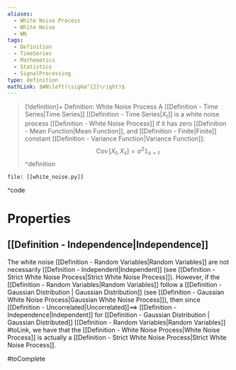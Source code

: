 ```yaml
---
aliases:
  - White Noise Process
  - White Noise
  - WN
tags:
  - Definition
  - TimeSeries
  - Mathematics
  - Statistics
  - SignalProcessing
type: definition
mathLink: $WN\left(\sigma^{2}\right)$
---
```

> [!definition]+ Definition: White Noise Process
> A [[Definition - Time Series|Time Series]] [[Definition - Time Series|$X_{t}$]] is a white noise process [[Definition - White Noise Process]] if it has zero [[Definition - Mean Function|Mean Function]], and [[Definition - Finite|Finite]] constant [[Definition - Variance Function|Variance Function]]:$$\operatorname*{Cov}\left[X_{t},X_{s}\right]=\sigma^{2}\mathbb{1}_{s=t}$$
^definition

```reference title:Code, fold, ref:[[Definition - Moving Average Process]]
file: [[white_noise.py]]
```
^code

# Properties

## [[Definition - Independence|Independence]]

The white noise [[Definition - Random Variables|Random Variables]] are not necessarily [[Definition - Independent|Independent]] (see [[Definition - Strict White Noise Process|Strict White Noise Process]]). However, if the [[Definition - Random Variables|Random Variables]] follow a [[Definition - Gaussian Distribution | Gaussian Distribution]] (see [[Definition - Gaussian White Noise Process|Gaussian White Noise Process]]), then since [[Definition - Uncorrelated|Uncorrelated]]$\implies$ [[Definition - Independence|Independent]] for [[Definition - Gaussian Distribution | Gaussian Distributed]]  [[Definition - Random Variables|Random Variables]] #toLink, we have that the [[Definition - White Noise Process|White Noise Process]] is actually a [[Definition - Strict White Noise Process|Strict White Noise Process]].

#toComplete
